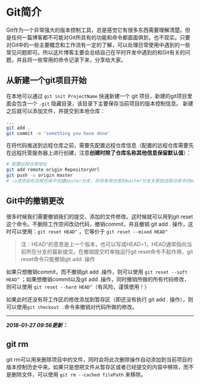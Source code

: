 # Git简介

Git作为一个非常强大的版本控制工具，总是感觉它有很多东西需要理解清楚。但是任何一篇博客都不可能对Git所具有的功能和命令都面面俱到，也不现实。只要对Git中的一些主要概念和工作流有一定的了解，可以处理日常使用中遇到的一些常见问题即可。所以这片博客主要会总结自己在平时开发中遇到的和Git有关的问题，并且将一些常用的命令记录下来，分享给大家。

## 从新建一个git项目开始

在本地可以通过 `git init ProjectName` 快速新建一个 git 项目，新建的git项目里面会包含一个 `.git` 隐藏目录，该目录下主要保存当前项目的版本控制信息。
新建之后就可以添加文件，并提交到本地仓库：
```bash
...
git add .
git commit -m 'something you have done'
```
在将代码推送到远程仓库之前，需要先配置远程仓库信息（配置的远程仓库需要先在远程托管服务器上进行创建，注意**创建时除了仓库名称其他信息保留默认值**）：
```bash
# 配置远程仓库地址
git add remote origin RepositoryUrl
git push -u origin master
# -u选项会在远程仓库中创建master分支，并将本地仓库的master分支关联到远程仓库中的master分支
```

## Git中的撤销更改

很多时候我们需要撤销我们的提交、添加的文件修改。这时候就可以用到git reset这个命令。不删除工作空间改动代码，撤销commit，并且撤销 git add . 操作，这时可以使用：`git reset HEAD^` ，它等价于 `git reset --mixed HEAD^`

> 注：HEAD^的意思是上一个版本，也可以写成HEAD~1，HEAD通常指向当前所在分支的最新提交。在撤销提交时单独运行git reset命令不起作用，git reset命令只能撤销git add .操作

如果只想撤销commit，而不撤销git add .操作，则可以使用 `git reset --soft HEAD^` ；如果想撤销commit以及git add .操作，同时撤销所做的所有代码修改，则可以使用 `git reset --hard HEAD^`（有风险，谨慎使用！）

如果此时还没有将工作区的修改添加到暂存区（即还没有执行 git add . 操作），则可以使用`git checkout .`命令来撤销对代码所做的修改。

---

***2018-01-27 09:56更新：***

## git rm

git rm可以用来删除项目中的文件，同时会将此次删除操作自动添加到当前项目的版本控制历史中来。如果只是想把文件从暂存区或者已经提交的内容中移除，而不是删除文件，可以使用 `git rm --cached filePath` 来移除。